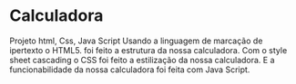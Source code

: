 # Calculadora

Projeto html, Css, Java Script
Usando a linguagem de marcação de ipertexto o HTML5. foi feito a estrutura da nossa calculadora.
Com o style sheet cascading o CSS foi feito a estilização da nossa calculadora.
E a funcionabilidade da nossa calculadora foi feita com Java Script.
